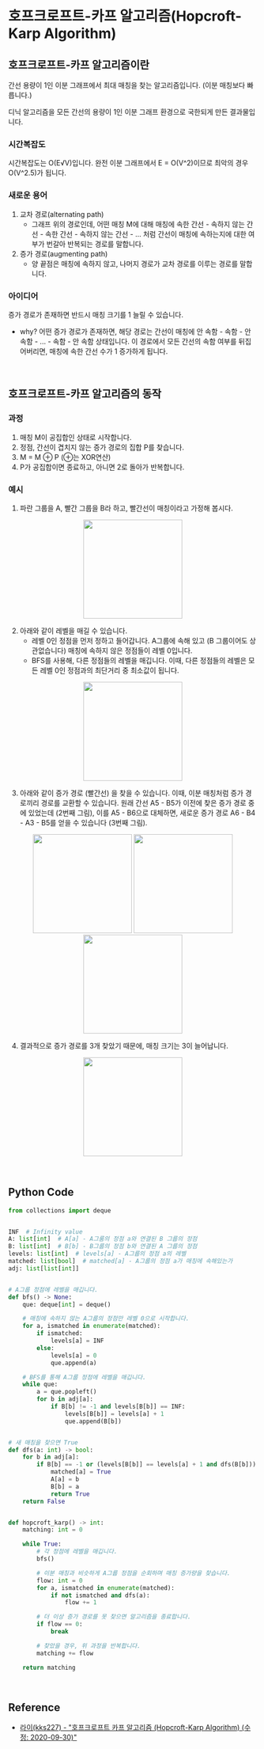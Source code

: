 # 호프크로프트-카프 알고리즘(Hopcroft-Karp Algorithm)

## 호프크로프트-카프 알고리즘이란

간선 용량이 1인 이분 그래프에서 최대 매칭을 찾는 알고리즘입니다. (이분 매칭보다 빠릅니다.)

디닉 알고리즘을 모든 간선의 용량이 1인 이분 그래프 환경으로 국한되게 만든 결과물입니다.

### 시간복잡도

시간복잡도는 O(E√V)입니다. 완전 이분 그래프에서 E = O(V^2)이므로 최악의 경우 O(V^2.5)가 됩니다.

### 새로운 용어

1. 교차 경로(alternating path)
    - 그래프 위의 경로인데, 어떤 매칭 M에 대해 매칭에 속한 간선 - 속하지 않는 간선 - 속한 간선 - 속하지 않는 간선 - ... 처럼 간선이 매칭에 속하는지에 대한 여부가 번갈아 반복되는 경로를 말합니다.
2. 증가 경로(augmenting path)
    - 양 끝점은 매칭에 속하지 않고, 나머지 경로가 교차 경로를 이루는 경로를 말합니다.

### 아이디어

증가 경로가 존재하면 반드시 매칭 크기를 1 늘릴 수 있습니다.

-   why? 어떤 증가 경로가 존재하면, 해당 경로는 간선이 매칭에 안 속함 - 속함 - 안 속함 - ... - 속함 - 안 속함 상태입니다. 이 경로에서 모든 간선의 속함 여부를 뒤집어버리면, 매칭에 속한 간선 수가 1 증가하게 됩니다.

<br>

## 호프크로프트-카프 알고리즘의 동작

### 과정

1. 매칭 M이 공집합인 상태로 시작합니다.
2. 정점, 간선이 겹치지 않는 증가 경로의 집합 P를 찾습니다.
3. M = M ⊕ P (⊕는 XOR연산)
4. P가 공집합이면 종료하고, 아니면 2로 돌아가 반복합니다.

### 예시

1. 파란 그룹을 A, 빨간 그룹을 B라 하고, 빨간선이 매칭이라고 가정해 봅시다.

<p align="center">
    <img src="https://user-images.githubusercontent.com/22341362/145768135-fa609a3b-a681-42b1-940b-17140e290e7e.png" width=200>
</p>

2. 아래와 같이 레벨을 매길 수 있습니다.
    - 레벨 0인 정점을 먼저 정하고 들어갑니다. A그룹에 속해 있고 (B 그룹이어도 상관없습니다) 매칭에 속하지 않은 정점들이 레벨 0입니다.
    - BFS를 사용해, 다른 정점들의 레벨을 매깁니다. 이때, 다른 정점들의 레벨은 모든 레벨 0인 정점과의 최단거리 중 최소값이 됩니다.

<p align="center">
    <img src="https://user-images.githubusercontent.com/22341362/145768325-0978d3b3-a6dd-4fb9-8d52-faeaa5036199.png" width=200>
</p>

3. 아래와 같이 증가 경로 (빨간선) 을 찾을 수 있습니다. 이때, 이분 매칭처럼 증가 경로끼리 경로를 교환할 수 있습니다. 원래 간선 A5 - B5가 이전에 찾은 증가 경로 중에 있었는데 (2번째 그림), 이를 A5 - B6으로 대체하면, 새로운 증가 경로 A6 - B4 - A3 - B5를 얻을 수 있습니다 (3번째 그림).

<p align="center">
    <img src="https://user-images.githubusercontent.com/22341362/145768328-245300f7-36c5-4c93-9e32-1cd0233525ff.png" width=200>
    <img src="https://user-images.githubusercontent.com/22341362/145768333-cf8f7f27-6c36-4e5a-9469-1403306af330.png" width=200>
    <img src="https://user-images.githubusercontent.com/22341362/145768342-e831f363-5225-4dfc-b2fa-51134fcf659e.png" width=200>
</p>

4. 결과적으로 증가 경로를 3개 찾았기 때문에, 매칭 크기는 3이 늘어납니다.

<p align="center">
    <img src="https://user-images.githubusercontent.com/22341362/145768346-01b02756-8779-4674-a145-ed85e1295bf7.png" width=200>
</p>

<br>

## Python Code

```python
from collections import deque


INF  # Infinity value
A: list[int]  # A[a] - A그룸의 정점 a와 연결된 B 그룹의 정점
B: list[int]  # B[b] - B그룹의 정점 b와 연결된 A 그룹의 정점
levels: list[int]  # levels[a] - A그룹의 정점 a의 레벨
matched: list[bool]  # matched[a] - A그룹의 정점 a가 매칭에 속해있는가
adj: list[list[int]]


# A그룹 정점에 레벨을 매깁니다.
def bfs() -> None:
    que: deque[int] = deque()

    # 매칭에 속하지 않는 A그룹의 정점만 레벨 0으로 시작합니다.
    for a, ismatched in enumerate(matched):
        if ismatched:
            levels[a] = INF
        else:
            levels[a] = 0
            que.append(a)

    # BFS를 통해 A그룹 정점에 레벨을 매깁니다.
    while que:
        a = que.popleft()
        for b in adj[a]:
            if B[b] != -1 and levels[B[b]] == INF:
                levels[B[b]] = levels[a] + 1
                que.append(B[b])


# 새 매칭을 찾으면 True
def dfs(a: int) -> bool:
    for b in adj[a]:
        if B[b] == -1 or (levels[B[b]] == levels[a] + 1 and dfs(B[b])):
            matched[a] = True
            A[a] = b
            B[b] = a
            return True
    return False


def hopcroft_karp() -> int:
    matching: int = 0

    while True:
        # 각 정점에 레벨을 매깁니다.
        bfs()

        # 이분 매칭과 비슷하게 A그룹 정점을 순회하며 매칭 증가량을 찾습니다.
        flow: int = 0
        for a, ismatched in enumerate(matched):
            if not ismatched and dfs(a):
                flow += 1

        # 더 이상 증가 경로를 못 찾으면 알고리즘을 종료합니다.
        if flow == 0:
            break

        # 찾았을 경우, 위 과정을 반복합니다.
        matching += flow

    return matching
```

<br>

## Reference

-   [라이(kks227) - "호프크로프트 카프 알고리즘 (Hopcroft-Karp Algorithm) (수정: 2020-09-30)"](https://blog.naver.com/PostView.nhn?isHttpsRedirect=true&blogId=kks227&logNo=220816033373)
